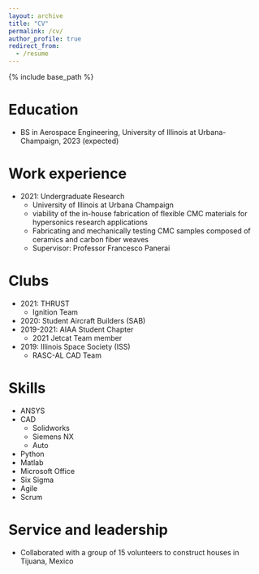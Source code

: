 ```yaml
---
layout: archive
title: "CV"
permalink: /cv/
author_profile: true
redirect_from:
  - /resume
---
```


{% include base_path %}

Education
======
* BS in Aerospace Engineering, University of Illinois at Urbana-Champaign, 2023 (expected)

Work experience
======
* 2021: Undergraduate Research
  * University of Illinois at Urbana Champaign
  *  viability of the in-house fabrication of flexible CMC materials for hypersonics research applications
  * Fabricating and mechanically testing CMC samples composed of ceramics and carbon fiber weaves
  * Supervisor: Professor Francesco Panerai
  
Clubs
======
* 2021: THRUST
  * Ignition Team
* 2020: Student Aircraft Builders (SAB)
* 2019-2021: AIAA Student Chapter
  * 2021 Jetcat Team member
* 2019: Illinois Space Society (ISS)
  * RASC-AL CAD Team 

Skills
======
* ANSYS
* CAD
  * Solidworks
  * Siemens NX
  * Auto
* Python
* Matlab
* Microsoft Office
* Six Sigma
* Agile
* Scrum

  
Service and leadership
======
* Collaborated with a group of 15 volunteers to construct houses in Tijuana, Mexico
